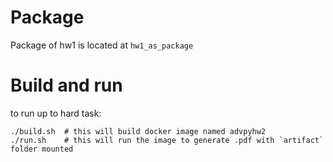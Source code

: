 # Package
Package of hw1 is located at `hw1_as_package`


# Build and run
to run up to hard task:

```
./build.sh  # this will build docker image named advpyhw2
./run.sh    # this will run the image to generate .pdf with `artifact` folder mounted
```
